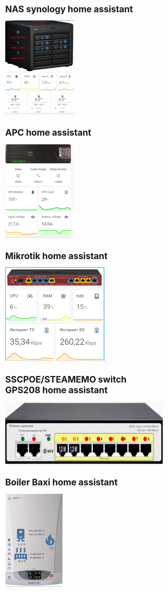 # NAS synology home assistant

<img src="https://github.com/ananyevgv/lovelas-HA/blob/main/nas.jpg" height="300" alt="NAS">

# APC home assistant

<img src="https://github.com/ananyevgv/lovelas-HA/blob/main/apc.jpg" height="300" alt="APC">

# Mikrotik home assistant

<img src="https://github.com/ananyevgv/lovelas-HA/blob/main/mikrotik.jpg" height="300" alt="Mikrotik">

# SSCPOE/STEAMEMO switch GPS208  home assistant

<img src="https://github.com/ananyevgv/lovelas-HA/blob/main/gps208.jpg" height="200" alt="switch GPS208">

# Boiler Baxi home assistant

<img src="https://github.com/ananyevgv/lovelas-HA/blob/main/baxi.jpg" height="300" alt="Boiler">
